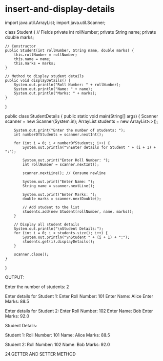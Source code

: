 # insert-and-display-details
import java.util.ArrayList;
import java.util.Scanner;

class Student {
    // Fields
    private int rollNumber;
    private String name;
    private double marks;

    // Constructor
    public Student(int rollNumber, String name, double marks) {
        this.rollNumber = rollNumber;
        this.name = name;
        this.marks = marks;
    }

    // Method to display student details
    public void displayDetails() {
        System.out.println("Roll Number: " + rollNumber);
        System.out.println("Name: " + name);
        System.out.println("Marks: " + marks);
    }
}

public class StudentDetails {
    public static void main(String[] args) {
        Scanner scanner = new Scanner(System.in);
        ArrayList<Student> students = new ArrayList<>();

        System.out.print("Enter the number of students: ");
        int numberOfStudents = scanner.nextInt();

        for (int i = 0; i < numberOfStudents; i++) {
            System.out.println("\nEnter details for Student " + (i + 1) + ":");

            System.out.print("Enter Roll Number: ");
            int rollNumber = scanner.nextInt();

            scanner.nextLine(); // Consume newline

            System.out.print("Enter Name: ");
            String name = scanner.nextLine();

            System.out.print("Enter Marks: ");
            double marks = scanner.nextDouble();

            // Add student to the list
            students.add(new Student(rollNumber, name, marks));
        }

        // Display all student details
        System.out.println("\nStudent Details:");
        for (int i = 0; i < students.size(); i++) {
            System.out.println("\nStudent " + (i + 1) + ":");
            students.get(i).displayDetails();
        }

        scanner.close();
    }
}



OUTPUT:



Enter the number of students: 2

Enter details for Student 1:
Enter Roll Number: 101
Enter Name: Alice
Enter Marks: 88.5

Enter details for Student 2:
Enter Roll Number: 102
Enter Name: Bob
Enter Marks: 92.0




Student Details:

Student 1:
Roll Number: 101
Name: Alice
Marks: 88.5

Student 2:
Roll Number: 102
Name: Bob
Marks: 92.0


24.GETTER AND SETTER METHOD

